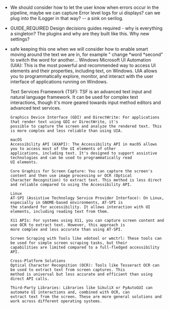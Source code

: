 - We should consider how to let the user know when errors occur in the pipeline, maybe we can capture Error level logs
  for ui displays? can we plug into the ILogger in that way? -- a sink on serilog.
- GUIDE_REQUIRED Design decisions guides required - why is everything a singleton? The plugins and why are they built
  like this. Why new settings?
- safe keeping this one when we will consider how to enable smart moving around the text we are in, for example "
  change *word *second" to switch the word for another...
  Windows
  Microsoft UI Automation (UIA): This is the most powerful and recommended way to access UI elements and their
  properties, including text, on Windows. UIA allows you to programmatically explore, monitor, and interact with the
  user interface of applications running on Windows.

  Text Services Framework (TSF): TSF is an advanced text input and natural language framework. It can be used for
  complex
  text interactions, though it's more geared towards input method editors and advanced text services.

      Graphics Device Interface (GDI) and DirectWrite: For applications that render text using GDI or DirectWrite, it's
      possible to capture the screen and analyze the rendered text. This is more complex and less reliable than using UIA.
      
      macOS
      Accessibility API (AXAPI): The Accessibility API in macOS allows you to access most of the UI elements of other
      applications, including text. It's designed to support assistive technologies and can be used to programmatically read
      UI elements.
      
      Core Graphics for Screen Capture: You can capture the screen's content and then use image processing or OCR (Optical
      Character Recognition) to extract text. This method is less direct and reliable compared to using the Accessibility API.
      
      Linux
      AT-SPI (Assistive Technology Service Provider Interface): On Linux, especially in GNOME-based environments, AT-SPI is
      the standard for accessibility. It allows interaction with UI elements, including reading text from them.
      
      X11 APIs: For systems using X11, you can capture screen content and use OCR to extract text. However, this approach is
      more complex and less accurate than using AT-SPI.
      
      Screen Scraping with Tools like xdotool or wmctrl: These tools can be used for simple screen scraping tasks, but their
      capabilities are limited compared to a full-fledged accessibility API.
      
      Cross-Platform Solutions
      Optical Character Recognition (OCR): Tools like Tesseract OCR can be used to extract text from screen captures. This
      method is universal but less accurate and efficient than using direct API calls.
      
      Third-Party Libraries: Libraries like SikuliX or PyAutoGUI can automate UI interactions and, combined with OCR, can
      extract text from the screen. These are more general solutions and work across different operating systems.